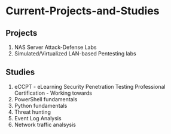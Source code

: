 # Current-Projects-and-Studies

## Projects
  1. NAS Server Attack-Defense Labs
  2. Simulated/Virtualized LAN-based Pentesting labs


## Studies
  1. eCCPT - eLearning Security Penetration Testing Professional Certification - Working towards
  2. PowerShell fundamentals
  3. Python fundamentals
  4. Threat hunting
  5. Event Log Analysis
  6. Network traffic analsysis
     
